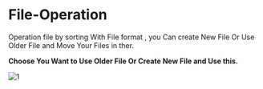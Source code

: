 # File-Operation
Operation file by sorting With File format , you Can create New File Or Use Older File and Move Your Files in ther.

**Choose You Want to Use Older File Or Create New File and Use this.**

![1](https://github.com/SaLaMaNdeR-81/File-Operation/assets/104043896/b82c5623-d414-40d4-ade2-375df02bdd89)


